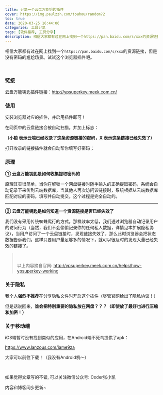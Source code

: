 ```yaml
---
title: 分享一个云盘万能钥匙插件
cover: https://img.paulzzh.com/touhou/random?2
toc: true
date: 2020-03-25 16:44:06
categories: 工具分享
tags: [软件推荐, 工具分享]
description: 相信大家都有过在网上找到一个https://pan.baidu.com/s/xxx的资源链接，但是没有密码的尴尬场景。试试这个浏览器插件吧。
---
```


相信大家都有过在网上找到一个`https://pan.baidu.com/s/xxx`的资源链接，但是没有密码的尴尬场景。试试这个浏览器插件吧。

<br/>

<!--more-->

### 链接

云盘万能钥匙插件链接：http://ypsuperkey.meek.com.cn/

### 使用

安装浏览器对应的插件，并启用插件即可！

在网页中的云盘链接会被自动扫描，并加上标志：

**（小锁 表示云端已经收录了这条资源链接的密码，X 表示这条链接已经失效了）**

打开收录的链接插件就会自动帮你填写好密码；

### 原理

**① 云盘万能钥匙是如何收集提取密码的**

原理其实很简单，当你在解锁一个网盘链接时随手输入的正确提取密码，系统会自动记录下来传到云端数据库，当其他人再次访问该链接时，系统根据从云端数据库匹配对应的密码，填写并自动提交，这个过程是完全自动的。

****

**② 云盘万能钥匙是如何知道一个资源链接是否已经失效了**

我们没有采用传统蜘蛛爬行的方式，那样效率太低，我们通过浏览器自动记录用户的访问行为（当然，我们不会偷偷记录你的任何私人数据，详情见本扩展隐私协议），当用户访问了一个云盘链接时，发现链接失效了，那么此时浏览器会把状态数据告诉我们，这样只要用户量足够多的情况下，就可以很及时的发现大量已经失效的链接了。

><br/>
>
>以上内容摘自官网: http://ypsuperkey.meek.com.cn/helps/how-ypsuperkey-working

### 关于隐私

我个人**强烈不推荐**在分享隐私文件时开启这个插件（尽管官网给出了隐私协议！）

但是话说回来，**谁会把特别重要的隐私放在网盘？？？（即使放了最好也进行压缩和加密！）**

### 关于移动端

iOS端暂时没有找到类似的应用，在Android端不死鸟提供了apk：

https://www.lanzous.com/iame9za

大家可以前往下载！（我没有Android机～）

<br/>

如果觉得文章写的不错, 可以关注微信公众号: Coder张小凯

内容和博客同步更新~